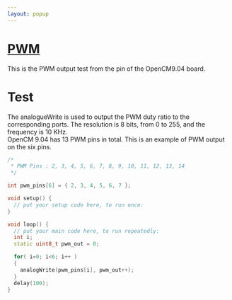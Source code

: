 ```yaml
---
layout: popup
---
```


# [PWM](#pwm)

This is the PWM output test from the pin of the OpenCM9.04 board.

# Test

The analogueWrite is used to output the PWM duty ratio to the corresponding ports. The resolution is 8 bits, from 0 to 255, and the frequency is 10 KHz.  
OpenCM 9.04 has 13 PWM pins in total. This is an example of PWM output on the six pins.

```c++
/*
 * PWM Pins : 2, 3, 4, 5, 6, 7, 8, 9, 10, 11, 12, 13, 14
 */

int pwm_pins[6] = { 2, 3, 4, 5, 6, 7 };

void setup() {
  // put your setup code here, to run once:
}

void loop() {
  // put your main code here, to run repeatedly:
  int i;
  static uint8_t pwm_out = 0;

  for( i=0; i<6; i++ )
  {
    analogWrite(pwm_pins[i], pwm_out++);
  }
  delay(100);
}
```
